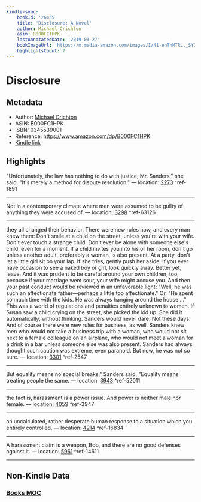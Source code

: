 ```yaml
---
kindle-sync:
    bookId: '26435'
    title: 'Disclosure: A Novel'
    author: Michael Crichton
    asin: B000FC1HPK
    lastAnnotatedDate: '2019-03-27'
    bookImageUrl: 'https://m.media-amazon.com/images/I/41-enThMTRL._SY160.jpg'
    highlightsCount: 7
---
```


# Disclosure

## Metadata

-   Author: [Michael Crichton](https://www.amazon.comundefined)
-   ASIN: B000FC1HPK
-   ISBN: 0345539001
-   Reference: https://www.amazon.com/dp/B000FC1HPK
-   [Kindle link](kindle://book?action=open&asin=B000FC1HPK)

## Highlights

"Unfortunately, the law has nothing to do with justice, Mr. Sanders," she said. "It's merely a method for dispute resolution." — location: [2273](kindle://book?action=open&asin=B000FC1HPK&location=2273) ^ref-1891

---

Not in a contemporary climate where men were assumed to be guilty of anything they were accused of. — location: [3298](kindle://book?action=open&asin=B000FC1HPK&location=3298) ^ref-63126

---

they all changed their behavior. There were new rules now, and every man knew them: Don't smile at a child on the street, unless you're with your wife. Don't ever touch a strange child. Don't ever be alone with someone else's child, even for a moment. If a child invites you into his or her room, don't go unless another adult, preferably a woman, is also present. At a party, don't let a little girl sit on your lap. If she tries, gently push her aside. If you ever have occasion to see a naked boy or girl, look quickly away. Better yet, leave. And it was prudent to be careful around your own children, too, because if your marriage went sour, your wife might accuse you. And then your past conduct would be reviewed in an unfavorable light: "Well, he was such an affectionate father—perhaps a little too affectionate." Or, "He spent so much time with the kids. He was always hanging around the house …" This was a world of regulations and penalties entirely unknown to women. If Susan saw a child crying on the street, she picked the kid up. She did it automatically, without thinking. Sanders would never dare. Not these days. And of course there were new rules for business, as well. Sanders knew men who would not take a business trip with a woman, who would not sit next to a female colleague on an airplane, who would not meet a woman for a drink in a bar unless someone else was also present. Sanders had always thought such caution was extreme, even paranoid. But now, he was not so sure. — location: [3301](kindle://book?action=open&asin=B000FC1HPK&location=3301) ^ref-2547

---

But equality means no special breaks," Sanders said. "Equality means treating people the same. — location: [3943](kindle://book?action=open&asin=B000FC1HPK&location=3943) ^ref-52011

---

the fact is, harassment is a power issue. And power is neither male nor female. — location: [4059](kindle://book?action=open&asin=B000FC1HPK&location=4059) ^ref-3947

---

an uncalculated, rather desperate human response to a situation which you entirely controlled. — location: [4214](kindle://book?action=open&asin=B000FC1HPK&location=4214) ^ref-16834

---

A harassment claim is a weapon, Bob, and there are no good defenses against it. — location: [5961](kindle://book?action=open&asin=B000FC1HPK&location=5961) ^ref-14611

---

## Non-Kindle Data

### [Books MOC](Books%20MOC.md)
